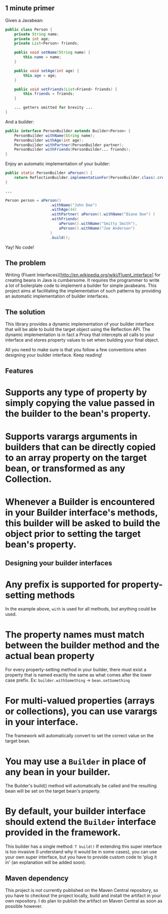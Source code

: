 ## 1 minute primer

Given a Javabean:

```java
public class Person {
    private String name;
    private int age;
    private List<Person> friends;

    public void setName(String name) {
        this.name = name;
    }

    public void setAge(int age) {
        this.age = age;
    }

    public void setFriends(List<Friend> friends) {
        this.friends = friends;
    }

    ... getters omitted for brevity ...
}
```

And a builder:

```java
public interface PersonBuilder extends Builder<Person> {
    PersonBuilder withName(String name);
    PersonBuilder withAge(int age);
    PersonBuilder withPartner(PersonBuilder partner);
    PersonBuilder withFriends(PersonBuilder... friends);
}
```

Enjoy an automatic implementation of your builder:

```java
public static PersonBuilder aPerson() {
    return ReflectionBuilder.implementationFor(PersonBuilder.class).create();
}

...

Person person = aPerson()
                    .withName("John Doe")
                    .withAge(44)
                    .withPartner( aPerson().withName("Diane Doe") )
                    .withFriends(
                        aPerson().withName("Smitty Smith"),
                        aPerson().withName("Joe Anderson")
                    )
                    .build();
```

Yay! No code!

## The problem

Writing (Fluent Interfaces)[http://en.wikipedia.org/wiki/Fluent_interface] for creating beans in Java is cumbersome.
It requires the programmer to write a lot of boilerplate code to implement a builder for simple javabeans. This project
aims at facilitating the implementation of such patterns by providing an automatic implementation of builder interfaces.

## The solution

This library provides a dynamic implementation of your builder interface that will be able to build the target object using the Reflection API.
The dynamic implementation is in fact a Proxy that intercepts all calls to your interface and stores property values to set when building your final object.

All you need to make sure is that you follow a few conventions when designing your builder interface. Keep reading!

## Features

 # Supports any type of property by simply copying the value passed in the builder to the bean's property.
 # Supports varargs arguments in builders that can be directly copied to an array property on the target bean, or transformed as any Collection.
 # Whenever a Builder is encountered in your Builder interface's methods, this builder will be asked to build the object prior to setting the target bean's property.

## Designing your builder interfaces

 # Any prefix is supported for property-setting methods
 In the example above, `with` is used for all methods, but anything could be used.
 # The property names must match between the builder method and the actual bean property
 For every property-setting method in your builder, there must exist a property that is named exactly the same as what comes after the lower case prefix.
 Ex: `builder.withSomething` -> `bean.setSomething`
 # For multi-valued properties (arrays or collections), you can use varargs in your interface.
 The framework will automatically convert to set the correct value on the target bean.
 # You may use a `Builder` in place of any bean in your builder.
 The Builder's build() method will automatically be called and the resulting bean will be set on the target bean's property.
 # By default, your builder interface should extend the `Builder` interface provided in the framework.
 This builder has a single method: `T build()` If extending this super interface is too invasive (I understand why it would be in some cases),
 you can use your own super interface, but you have to provide custom code to 'plug it in' (an explanation will be added soon).

## Maven dependency

This project is not currently published on the Maven Central repository, so you have to checkout the project locally, build and install the
artifact in your own repository. I do plan to publish the artifact on Maven Central as soon as possible however.



